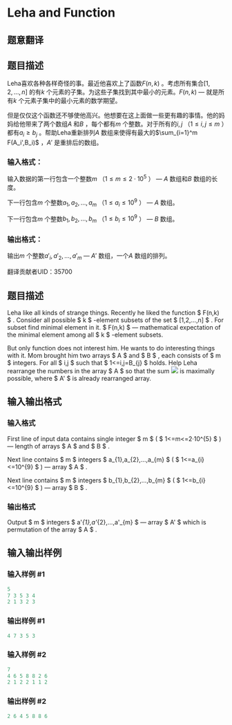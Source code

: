 # Leha and Function

## 题意翻译

## 题目描述

Leha喜欢各种各样奇怪的事。最近他喜欢上了函数$F(n,k)$ 。考虑所有集合$[1,2,\dots,n]$ 的有$k$ 个元素的子集。为这些子集找到其中最小的元素。$F(n,k)$ — 就是所有$k$ 个元素子集中的最小元素的数学期望。

但是仅仅这个函数还不够使他高兴。他想要在这上面做一些更有趣的事情。他的妈妈给他带来了两个数组$A$ 和$B$ ，每个都有$m$ 个整数。对于所有的$i,j$ （$1\leq i,j\leq m$ ）都有$a_i\geq b_j$ 。帮助Leha重新排列$A$ 数组来使得有最大的$\sum_{i=1}^m F(A_i',B_i)$ ，$A'$ 是重排后的数组。

### 输入格式：

输入数据的第一行包含一个整数$m$ （$1\leq m\leq 2\cdot10^5$ ） — $A$ 数组和$B$ 数组的长度。

下一行包含$m$ 个整数$a_1,a_2,\dots,a_m$ （$1\leq a_i\leq 10^9$ ） — $A$ 数组。

下一行包含$m$ 个整数$b_1,b_2,\dots,b_m$ （$1\leq b_i\leq 10^9$ ） — $B$ 数组。

### 输出格式：

输出$m$ 个整数$a'_i,a'_2,\dots,a'_m$ — $A'$ 数组，一个$A$ 数组的排列。

翻译贡献者UID：35700

## 题目描述

Leha like all kinds of strange things. Recently he liked the function $ F(n,k) $ . Consider all possible $ k $ -element subsets of the set $ [1,2,...,n] $ . For subset find minimal element in it. $ F(n,k) $ — mathematical expectation of the minimal element among all $ k $ -element subsets.

But only function does not interest him. He wants to do interesting things with it. Mom brought him two arrays $ A $ and $ B $ , each consists of $ m $ integers. For all $ i,j $ such that $ 1<=i,j=B_{j} $ holds. Help Leha rearrange the numbers in the array $ A $ so that the sum ![](https://cdn.luogu.com.cn/upload/vjudge_pic/CF840A/0fb9ca71d5a9b45e62436892e025604359337ace.png) is maximally possible, where $ A' $ is already rearranged array.

## 输入输出格式

### 输入格式

First line of input data contains single integer $ m $ ( $ 1<=m<=2·10^{5} $ ) — length of arrays $ A $ and $ B $ .

Next line contains $ m $ integers $ a_{1},a_{2},...,a_{m} $ ( $ 1<=a_{i}<=10^{9} $ ) — array $ A $ .

Next line contains $ m $ integers $ b_{1},b_{2},...,b_{m} $ ( $ 1<=b_{i}<=10^{9} $ ) — array $ B $ .

### 输出格式

Output $ m $ integers $ a'_{1},a'_{2},...,a'_{m} $ — array $ A' $ which is permutation of the array $ A $ .

## 输入输出样例

### 输入样例 #1

```cpp
5
7 3 5 3 4
2 1 3 2 3

```
### 输出样例 #1

```cpp
4 7 3 5 3

```
### 输入样例 #2

```cpp
7
4 6 5 8 8 2 6
2 1 2 2 1 1 2

```
### 输出样例 #2

```cpp
2 6 4 5 8 8 6

```
